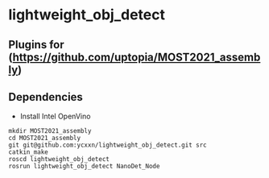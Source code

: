 # lightweight_obj_detect
## Plugins for (https://github.com/uptopia/MOST2021_assembly)
## Dependencies
* Install Intel OpenVino

```
mkdir MOST2021_assembly
cd MOST2021_assembly
git git@github.com:ycxxn/lightweight_obj_detect.git src
catkin_make
roscd lightweight_obj_detect
rosrun lightweight_obj_detect NanoDet_Node
```
